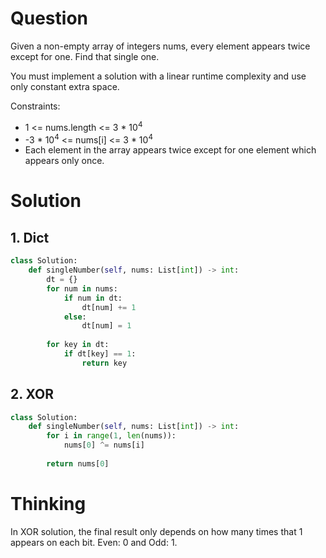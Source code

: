 # Question
Given a non-empty array of integers nums, every element appears twice except for one. Find that single one.

You must implement a solution with a linear runtime complexity and use only constant extra space.

Constraints:

* 1 <= nums.length <= 3 * 10<sup>4</sup>
* -3 * 10<sup>4</sup> <= nums[i] <= 3 * 10<sup>4</sup>
* Each element in the array appears twice except for one element which appears only once.

# Solution
## 1. Dict
```python
class Solution:
    def singleNumber(self, nums: List[int]) -> int:
        dt = {}
        for num in nums:
            if num in dt:
                dt[num] += 1
            else:
                dt[num] = 1
        
        for key in dt:
            if dt[key] == 1:
                return key
```

## 2. XOR
```python
class Solution:
    def singleNumber(self, nums: List[int]) -> int:
        for i in range(1, len(nums)):
            nums[0] ^= nums[i]
        
        return nums[0]
```

# Thinking
In XOR solution, the final result only depends on how many times that 1 appears on each bit. Even: 0 and Odd: 1.
